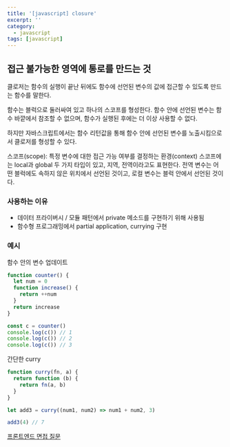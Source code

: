 ```yaml
---
title: '[javascript] closure'
excerpt: ''
category:
  - javascript
tags: [javascript]
---
```


## 접근 불가능한 영역에 통로를 만드는 것

클로저는 함수의 실행이 끝난 뒤에도 함수에 선언된 변수의 값에 접근할 수 있도록 만드는 함수를 말한다.

함수는 블럭으로 둘러싸여 있고 하나의 스코프를 형성한다. 함수 안에 선언된 변수는 함수 바깥에서 참조할 수 없으며, 함수가 실행된 후에는 더 이상 사용할 수 없다.

하지만 자바스크립트에서는 함수 리턴값을 통해 함수 안에 선언된 변수를 노출시킴으로서 클로저를 형성할 수 있다.

스코프(scope): 특정 변수에 대한 접근 가능 여부를 결정하는 환경(context)
스코프에는 local과 global 두 가지 타입이 있고, 지역, 전역이라고도 표현한다. 전역 변수는 어떤 블럭에도 속하지 않은 위치에서 선언된 것이고, 로컬 변수는 블럭 안에서 선언된 것이다.

### 사용하는 이유

- 데이터 프라이버시 / 모듈 패턴에서 private 메소드를 구현하기 위해 사용됨
- 함수형 프로그래밍에서 partial application, currying 구현

### 예시

함수 안의 변수 업데이트

```js
function counter() {
  let num = 0
  function increase() {
    return ++num
  }
  return increase
}

const c = counter()
console.log(c()) // 1
console.log(c()) // 2
console.log(c()) // 3
```

간단한 curry

```js
function curry(fn, a) {
  return function (b) {
    return fn(a, b)
  }
}

let add3 = curry((num1, num2) => num1 + num2, 3)

add3(4) // 7
```

[프론트엔드 면접 질문](https://blog.rhostem.com/posts/2020-04-12-fe-interview-handbook-js-1)
